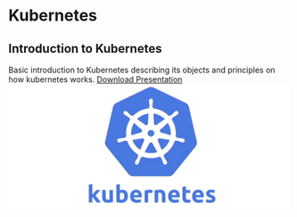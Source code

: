 # Kubernetes
## Introduction to Kubernetes
Basic introduction to Kubernetes describing its objects and principles on how kubernetes works.
[Download Presentation](docs/Kubernetes.pdf "Kubernetes Presentation")
![k8s](docs/images/k8s.png "K8S")